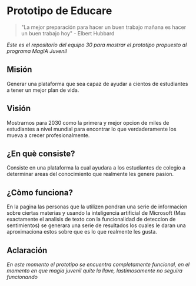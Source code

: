 # Prototipo de Educare

> "La mejor preparación para hacer un buen trabajo mañana es hacer un buen trabajo hoy" - Elbert Hubbard

*Este es el repositorio del equipo 30 para mostrar el prototipo propuesto al programa MagIA Juvenil*

## Misión

Generar una plataforma que sea capaz de ayudar a cientos de estudiantes a tener un mejor plan de vida.

## Visión

Mostrarnos para 2030 como la primera y mejor opcion de miles de estudiantes a nivel mundial para encontrar lo que verdaderamente los mueva a crecer profesionalmente.

## ¿En què consiste?

Consiste en una plataforma la cual ayudara a los estudiantes de colegio a determinar areas del conocimiento que realmente les genere pasion. 

## ¿Còmo funciona?

En la pagina las personas que la utilizen pondran una serie de informacion sobre ciertas materias y usando la inteligencia artificial de Microsoft (Mas exactamente el analisis de texto con la funcionalidad de deteccion de sentimientos) se generara una serie de resultados los cuales le daran una aproximaciona estos sobre que es lo que realmente les gusta.


## Aclaración

*En este momento el prototipo se encuentra completamente funcional, en el momento en que magia juvenil quite la llave, lastimosamente no seguira funcionando*